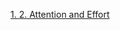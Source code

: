 [1. ](https://henryccyu.github.io/Thinking_FastAndSlow/chapter01.html)
[2. Attention and Effort](https://henryccyu.github.io/Thinking_FastAndSlow/chapter02.html)
